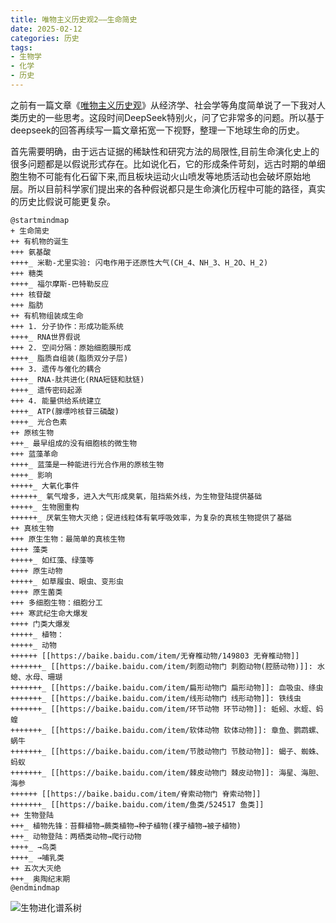 ```yaml
---
title: 唯物主义历史观2——生命简史
date: 2025-02-12
categories: 历史
tags: 
- 生物学
- 化学
- 历史
---
```


之前有一篇文章《[唯物主义历史观](/2023/08/economic/economic_and_history/)》从经济学、社会学等角度简单说了一下我对人类历史的一些思考。这段时间DeepSeek特别火，问了它非常多的问题。所以基于deepseek的回答再续写一篇文章拓宽一下视野，整理一下地球生命的历史。

首先需要明确，由于远古证据的稀缺性和研究方法的局限性,目前生命演化史上的很多问题都是以假说形式存在。比如说化石，它的形成条件苛刻，远古时期的单细胞生物不可能有化石留下来,而且板块运动火山喷发等地质活动也会破坏原始地层。所以目前科学家们提出来的各种假说都只是生命演化历程中可能的路径，真实的历史比假说可能更复杂。

```plantuml
@startmindmap
+ 生命简史
++ 有机物的诞生
+++ 氨基酸
++++_ 米勒-尤里实验: 闪电作用于还原性大气(CH_4、NH_3、H_2O、H_2)
+++ 糖类
++++_ 福尔摩斯-巴特勒反应
+++ 核苷酸
+++ 脂肪
++ 有机物组装成生命
+++ 1. 分子协作：形成功能系统
++++_ RNA世界假说
+++ 2. 空间分隔：原始细胞膜形成
++++_ 脂质自组装(脂质双分子层)
+++ 3. 遗传与催化的耦合
++++_ RNA-肽共进化(RNA短链和肽链)
++++_ 遗传密码起源
+++ 4. 能量供给系统建立
++++_ ATP(腺嘌呤核苷三磷酸)
++++_ 光合色素
++ 原核生物
+++_ 最早组成的没有细胞核的微生物
+++ 蓝藻革命
++++_ 蓝藻是一种能进行光合作用的原核生物
++++_ 影响
+++++_ 大氧化事件
++++++_ 氧气增多，进入大气形成臭氧，阻挡紫外线，为生物登陆提供基础
+++++_ 生物圈重构
++++++_ 厌氧生物大灭绝；促进线粒体有氧呼吸效率，为复杂的真核生物提供了基础
++ 真核生物
+++ 原生生物：最简单的真核生物
++++ 藻类
+++++_ 如红藻、绿藻等
++++ 原生动物
+++++_ 如草履虫、眼虫、变形虫
++++ 原生菌类
+++ 多细胞生物：细胞分工
+++ 寒武纪生命大爆发
++++ 门类大爆发
+++++_ 植物：
+++++_ 动物
++++++ [[https://baike.baidu.com/item/无脊椎动物/149803 无脊椎动物]]
+++++++_ [[https://baike.baidu.com/item/刺胞动物门 刺胞动物(腔肠动物)]]: 水螅、水母、珊瑚
+++++++_ [[https://baike.baidu.com/item/扁形动物门 扁形动物]]: 血吸虫、绦虫
+++++++_ [[https://baike.baidu.com/item/线形动物门 线形动物]]: 铁线虫
+++++++_ [[https://baike.baidu.com/item/环节动物 环节动物]]: 蚯蚓、水蛭、蚂蝗
+++++++_ [[https://baike.baidu.com/item/软体动物 软体动物]]: 章鱼、鹦鹉螺、蜗牛
+++++++_ [[https://baike.baidu.com/item/节肢动物门 节肢动物]]: 蝎子、蜘蛛、蚂蚁
+++++++_ [[https://baike.baidu.com/item/棘皮动物门 棘皮动物]]: 海星、海胆、海参
++++++ [[https://baike.baidu.com/item/脊索动物门 脊索动物]]
+++++++_ [[https://baike.baidu.com/item/鱼类/524517 鱼类]]
++ 生物登陆
+++_ 植物先锋：苔藓植物→蕨类植物→种子植物(裸子植物→被子植物)
+++_ 动物登陆：两栖类动物→爬行动物
++++_ →鸟类
++++_ →哺乳类
++ 五次大灭绝
+++_ 奥陶纪末期
@endmindmap
```

![生物进化谱系树](https://img1.baidu.com/it/u=520790750,2029220227&fm=253)

